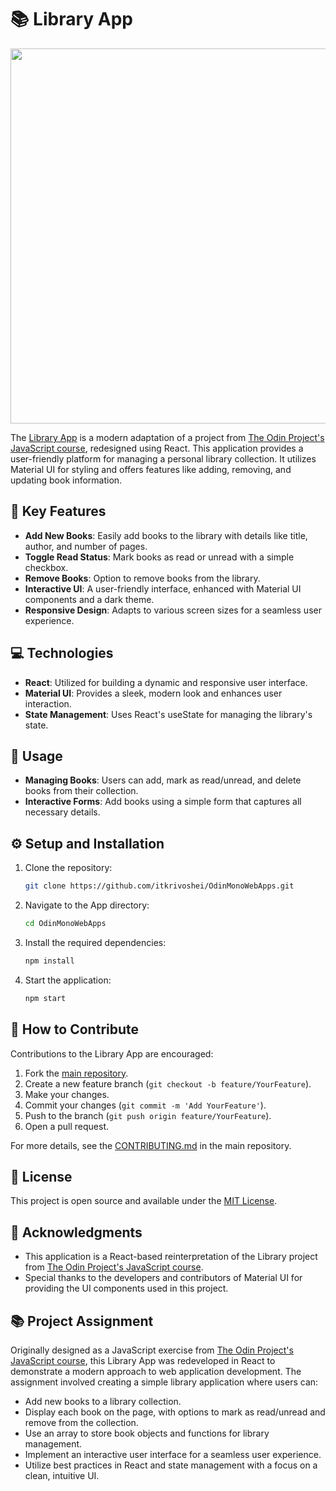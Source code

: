 # 📚 Library App
<p align="center">
  <img src="https://github.com/itkrivoshei/OdinMonoWebApps/blob/main/media/Library.gif?raw=true" height="600">
</p>

The [Library App](https://itkrivoshei.github.io/OdinMonoWebApps/#/BookLibrary) is a modern adaptation of a project from [The Odin Project's JavaScript course](https://www.theodinproject.com/lessons/node-path-javascript-library), redesigned using React. This application provides a user-friendly platform for managing a personal library collection. It utilizes Material UI for styling and offers features like adding, removing, and updating book information.

## 🌟 Key Features

- **Add New Books**: Easily add books to the library with details like title, author, and number of pages.
- **Toggle Read Status**: Mark books as read or unread with a simple checkbox.
- **Remove Books**: Option to remove books from the library.
- **Interactive UI**: A user-friendly interface, enhanced with Material UI components and a dark theme.
- **Responsive Design**: Adapts to various screen sizes for a seamless user experience.

## 💻 Technologies

- **React**: Utilized for building a dynamic and responsive user interface.
- **Material UI**: Provides a sleek, modern look and enhances user interaction.
- **State Management**: Uses React's useState for managing the library's state.

## 🚀 Usage

- **Managing Books**: Users can add, mark as read/unread, and delete books from their collection.
- **Interactive Forms**: Add books using a simple form that captures all necessary details.

## ⚙️ Setup and Installation

1. Clone the repository:
   ```bash
   git clone https://github.com/itkrivoshei/OdinMonoWebApps.git
   ```
2. Navigate to the App directory:
   ```bash
   cd OdinMonoWebApps
   ```
3. Install the required dependencies:
   ```bash
   npm install
   ```
4. Start the application:
   ```bash
   npm start
   ```

## 🤝 How to Contribute

Contributions to the Library App are encouraged:

1. Fork the [main repository](https://github.com/itkrivoshei/OdinMonoWebApps).
2. Create a new feature branch (`git checkout -b feature/YourFeature`).
3. Make your changes.
4. Commit your changes (`git commit -m 'Add YourFeature'`).
5. Push to the branch (`git push origin feature/YourFeature`).
6. Open a pull request.

For more details, see the [CONTRIBUTING.md](https://github.com/itkrivoshei/OdinMonoWebApps/blob/master/CONTRIBUTING.md) in the main repository.

## 📜 License

This project is open source and available under the [MIT License](https://github.com/itkrivoshei/OdinMonoWebApps/blob/master/LICENSE).

## 🌟 Acknowledgments

- This application is a React-based reinterpretation of the Library project from [The Odin Project's JavaScript course](https://www.theodinproject.com/lessons/node-path-javascript-library).
- Special thanks to the developers and contributors of Material UI for providing the UI components used in this project.

## 📚 Project Assignment

Originally designed as a JavaScript exercise from [The Odin Project's JavaScript course](https://www.theodinproject.com/lessons/node-path-javascript-library), this Library App was redeveloped in React to demonstrate a modern approach to web application development. The assignment involved creating a simple library application where users can:

- Add new books to a library collection.
- Display each book on the page, with options to mark as read/unread and remove from the collection.
- Use an array to store book objects and functions for library management.
- Implement an interactive user interface for a seamless user experience.
- Utilize best practices in React and state management with a focus on a clean, intuitive UI.
